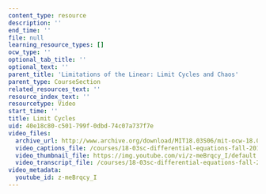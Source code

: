 ```yaml
---
content_type: resource
description: ''
end_time: ''
file: null
learning_resource_types: []
ocw_type: ''
optional_tab_title: ''
optional_text: ''
parent_title: 'Limitations of the Linear: Limit Cycles and Chaos'
parent_type: CourseSection
related_resources_text: ''
resource_index_text: ''
resourcetype: Video
start_time: ''
title: Limit Cycles
uid: 40e18c80-c501-799f-0dbd-74c07a737f7e
video_files:
  archive_url: http://www.archive.org/download/MIT18.03S06/mit-ocw-18.03-lec32-07may2003-220k_512kb.mp4
  video_captions_file: /courses/18-03sc-differential-equations-fall-2011/a3ed584e9c69571f8f296dbc2e1bd575_z-meBrqcy_I.vtt
  video_thumbnail_file: https://img.youtube.com/vi/z-meBrqcy_I/default.jpg
  video_transcript_file: /courses/18-03sc-differential-equations-fall-2011/496be475aa5527e1e35b6a0bdbc3d71c_z-meBrqcy_I.pdf
video_metadata:
  youtube_id: z-meBrqcy_I
---
```

